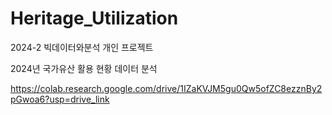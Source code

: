# Heritage_Utilization
2024-2 빅데이터와분석 개인 프로젝트

2024년 국가유산 활용 현황 데이터 분석

https://colab.research.google.com/drive/1IZaKVJM5gu0Qw5ofZC8ezznBy2pGwoa6?usp=drive_link
